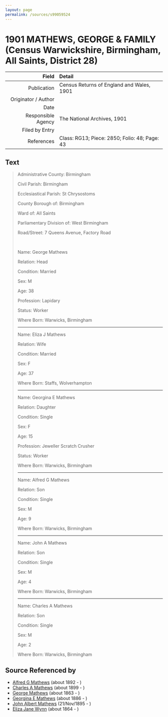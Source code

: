 ```yaml
---
layout: page
permalink: /sources/s99059524
---
```


# 1901 MATHEWS, GEORGE & FAMILY (Census Warwickshire, Birmingham, All Saints, District 28)

Field | Detail
---:|:---
Publication | Census Returns of England and Wales, 1901
Originator / Author | 
Date | 
Responsible Agency | The National Archives, 1901
Filed by Entry | 
References | Class: RG13; Piece: 2850; Folio: 48; Page: 43

## Text

> Administrative County: Birmingham
>
> Civil Parish: Birmingham
>
> Ecclesiastical Parish: St Chrysostoms
>
> County Borough of: Birmingham
>
> Ward of: All Saints
>
> Parliamentary Division of: West Birmingham
>
> Road/Street: 7 Queens Avenue, Factory Road
>
> <br/>
>
> Name: George Mathews
>
> Relation: Head
>
> Condition: Married
>
> Sex: M
>
> Age: 38
>
> Profession: Lapidary
>
> Status: Worker
>
> Where Born: Warwicks, Birmingham
>
> ---
>
> Name: Eliza J Mathews
>
> Relation: Wife
>
> Condition: Married
>
> Sex: F
>
> Age: 37
>
> Where Born: Staffs, Wolverhampton
>
> ---
>
> Name: Georgina E Mathews
>
> Relation: Daughter
>
> Condition: Single
>
> Sex: F
>
> Age: 15
>
> Profession: Jeweller Scratch Crusher
>
> Status: Worker
>
> Where Born: Warwicks, Birmingham
>
> ---
>
> Name: Alfred G Mathews
>
> Relation: Son
>
> Condition: Single
>
> Sex: M
>
> Age: 9
>
> Where Born: Warwicks, Birmingham
>
> ---
>
> Name: John A Mathews
>
> Relation: Son
>
> Condition: Single
>
> Sex: M
>
> Age: 4
>
> Where Born: Warwicks, Birmingham
>
> ---
>
> Name: Charles A Mathews
>
> Relation: Son
>
> Condition: Single
>
> Sex: M
>
> Age: 2
>
> Where Born: Warwicks, Birmingham
>

## Source Referenced by

* [Alfred G Mathews](../people/@71188720@-alfred-g-mathews-b1892-d.md) (about 1892 - )
* [Charles A Mathews](../people/@74822247@-charles-a-mathews-b1899-d.md) (about 1899 - )
* [George Mathews](../people/@7150388@-george-mathews-b1863-d.md) (about 1863 - )
* [Georgina E Mathews](../people/@84093657@-georgina-e-mathews-b1886-d.md) (about 1886 - )
* [John Albert Mathews](../people/@5643892@-john-albert-mathews-b1895-11-21-d.md) (21/Nov/1895 - )
* [Eliza Jane Wynn](../people/@63437677@-eliza-jane-wynn-b1864-d.md) (about 1864 - )
